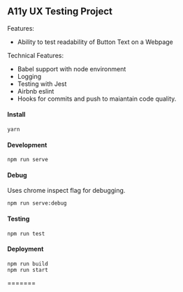 ## A11y UX Testing Project

Features:

- Ability to test readability of Button Text on a Webpage

Technical Features:
- Babel support with node environment
- Logging
- Testing with Jest
- Airbnb eslint
- Hooks for commits and push to maiantain code quality.

#### Install
```
yarn
```
#### Development
```
npm run serve
```
#### Debug
Uses chrome inspect flag for debugging.
```
npm run serve:debug
```
#### Testing
```
npm run test
```
#### Deployment
```
npm run build
npm run start
```
=======
